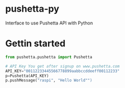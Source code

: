 # pushetta-py

Interface to use Pushetta API with Python

# Gettin started

```python
from pushetta.pushetta import Pushetta

# API Key You get after signup on www.pushetta.com
API_KEY="00112233445566778899aabbccddeeff00112233"
p=Pushetta(API_KEY)
p.pushMessage("raspi", "Hello World"")
```
